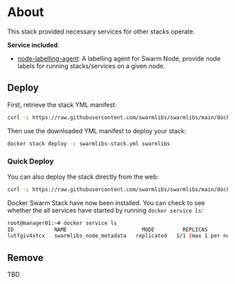 # About

This stack provided necessary services for other stacks operate.

**Service included**:

- [node-labelling-agent](https://github.com/swarmlibs/node-labelling-agent): A labelling agent for Swarm Node, provide node labels for running stacks/services on a given node.

## Deploy

First, retrieve the stack YML manifest:
```sh
curl -L https://raw.githubusercontent.com/swarmlibs/swarmlibs/main/docker-stack.yml -o swarmlibs-stack.yml
```

Then use the downloaded YML manifest to deploy your stack:
```sh
docker stack deploy -c swarmlibs-stack.yml swarmlibs
```

### Quick Deploy

You can also deploy the stack directly from the web:

```sh
curl -L https://raw.githubusercontent.com/swarmlibs/swarmlibs/main/docker-stack.yml | docker stack deploy -c - swarmlibs
```

Docker Swarm Stack have now been installed. You can check to see whether the all services have started by running `docker service ls`:
```sh
root@manager01:~# docker service ls
ID             NAME                        MODE         REPLICAS               IMAGE                                 PORTS
lutfgiv4xtcx   swarmlibs_node_metadata   replicated   1/1 (max 1 per node)   swarmlibs/node-metadata-agent:local
```

## Remove

TBD
